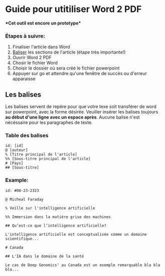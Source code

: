 # Guide pour utitiliser Word 2 PDF

**\*Cet outil est encore un prototype\***

### Étapes à suivre:

1. Finaliser l'article dans Word
2. [Baliser](#les-balises) les sections de l'article (étape très importante!)
3. Ouvrir Word 2 PDF
4. Chosir le fichier Word
5. Choisir le dossier où sera créé le fichier powerpoint 
6. Appuyer sur go et attendre qu'une fenêtre de succès ou d'erreur apparaisse

## Les balises
Les balises servent de repère pour que votre texe soit transférer de word sur powerpoint, avec la forme désirée. Veuiller insérer les balises toujours **au début d'une ligne avec un espace après**. Aucune balise n'est nécéssaire pour les paragraphes de texte.

### Table des balises
```text
id: [id]
@ [auteur]
% [Titre principal de l'article]
%% [Sous-titre principal de l'article]
# [Pays]
## [Sous-titre]
```
### Example:
```text
id: #00-23-2323

@ Micheal Faraday

% Veille sur l'intelligence artificielle

%% Immersion dans la matière grise des machines

## Qu’est-ce que l’intelligence artificielle?

L'intelligence artificielle est conceptualisée comme un domaine scientifique...

# Canada

## L'IA dans le domaine de la santé

Le cas de Deep Genomics⁷ au Canada est un exemple remarquable bla bla bla...
```
